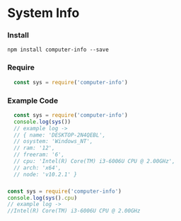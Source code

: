 # System Info

### Install
```npm install computer-info --save```
### Require
```javascript
  const sys = require('computer-info')
```
### Example Code
```javascript
  const sys = require('computer-info')
  console.log(sys())
  // example log ->  
  // { name: 'DESKTOP-2N4QEBL',
  // osystem: 'Windows_NT',
  // ram: '12',
  // freeram: '6',
  // cpu: 'Intel(R) Core(TM) i3-6006U CPU @ 2.00GHz',
  // arch: 'x64',
  // node: 'v10.2.1' }
```
###
```javascript
const sys = require('computer-info')
console.log(sys().cpu)
// example log ->
//Intel(R) Core(TM) i3-6006U CPU @ 2.00GHz
```
